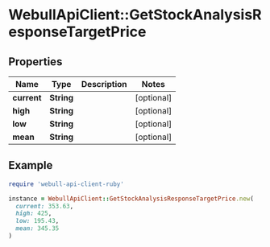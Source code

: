 # WebullApiClient::GetStockAnalysisResponseTargetPrice

## Properties

| Name | Type | Description | Notes |
| ---- | ---- | ----------- | ----- |
| **current** | **String** |  | [optional] |
| **high** | **String** |  | [optional] |
| **low** | **String** |  | [optional] |
| **mean** | **String** |  | [optional] |

## Example

```ruby
require 'webull-api-client-ruby'

instance = WebullApiClient::GetStockAnalysisResponseTargetPrice.new(
  current: 353.63,
  high: 425,
  low: 195.43,
  mean: 345.35
)
```

